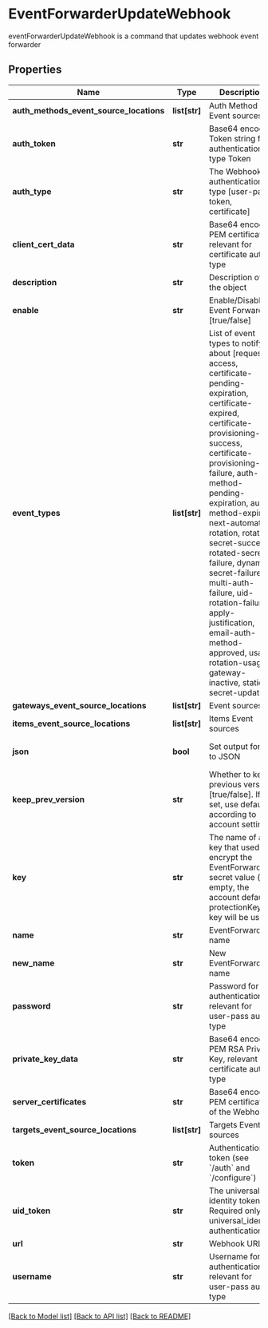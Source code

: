 # EventForwarderUpdateWebhook

eventForwarderUpdateWebhook is a command that updates webhook event forwarder
## Properties
Name | Type | Description | Notes
------------ | ------------- | ------------- | -------------
**auth_methods_event_source_locations** | **list[str]** | Auth Method Event sources | [optional] 
**auth_token** | **str** | Base64 encoded Token string for authentication type Token | [optional] 
**auth_type** | **str** | The Webhook authentication type [user-pass, token, certificate] | [optional] [default to 'user-pass']
**client_cert_data** | **str** | Base64 encoded PEM certificate, relevant for certificate auth-type | [optional] 
**description** | **str** | Description of the object | [optional] 
**enable** | **str** | Enable/Disable Event Forwarder [true/false] | [optional] [default to 'true']
**event_types** | **list[str]** | List of event types to notify about [request-access, certificate-pending-expiration, certificate-expired, certificate-provisioning-success, certificate-provisioning-failure, auth-method-pending-expiration, auth-method-expired, next-automatic-rotation, rotated-secret-success, rotated-secret-failure, dynamic-secret-failure, multi-auth-failure, uid-rotation-failure, apply-justification, email-auth-method-approved, usage, rotation-usage, gateway-inactive, static-secret-updated] | [optional] 
**gateways_event_source_locations** | **list[str]** | Event sources | 
**items_event_source_locations** | **list[str]** | Items Event sources | [optional] 
**json** | **bool** | Set output format to JSON | [optional] [default to False]
**keep_prev_version** | **str** | Whether to keep previous version [true/false]. If not set, use default according to account settings | [optional] 
**key** | **str** | The name of a key that used to encrypt the EventForwarder secret value (if empty, the account default protectionKey key will be used) | [optional] 
**name** | **str** | EventForwarder name | 
**new_name** | **str** | New EventForwarder name | [optional] 
**password** | **str** | Password for authentication relevant for user-pass auth-type | [optional] 
**private_key_data** | **str** | Base64 encoded PEM RSA Private Key, relevant for certificate auth-type | [optional] 
**server_certificates** | **str** | Base64 encoded PEM certificate of the Webhook | [optional] 
**targets_event_source_locations** | **list[str]** | Targets Event sources | [optional] 
**token** | **str** | Authentication token (see &#x60;/auth&#x60; and &#x60;/configure&#x60;) | [optional] 
**uid_token** | **str** | The universal identity token, Required only for universal_identity authentication | [optional] 
**url** | **str** | Webhook URL | [optional] 
**username** | **str** | Username for authentication relevant for user-pass auth-type | [optional] 

[[Back to Model list]](../README.md#documentation-for-models) [[Back to API list]](../README.md#documentation-for-api-endpoints) [[Back to README]](../README.md)


